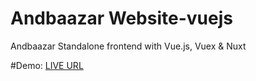 # Andbaazar Website-vuejs
Andbaazar Standalone frontend with Vue.js, Vuex &amp; Nuxt

#Demo: [LIVE URL](https://andbaazar.netlify.app/)
